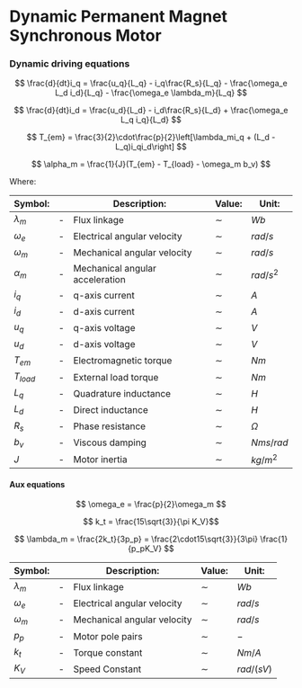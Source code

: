 # Dynamic Permanent Magnet Synchronous Motor

### Dynamic driving equations ###

$$ \frac{d}{dt}i_q = \frac{u_q}{L_q} - i_q\frac{R_s}{L_q} - \frac{\omega_e L_d i_d}{L_q} - \frac{\omega_e
\lambda_m}{L_q} $$

$$ \frac{d}{dt}i_d = \frac{u_d}{L_d} - i_d\frac{R_s}{L_d} + \frac{\omega_e L_q i_q}{L_d} $$

$$ T_{em} = \frac{3}{2}\cdot\frac{p}{2}\left[\lambda_mi_q + (L_d - L_q)i_qi_d\right] $$

$$ \alpha_m = \frac{1}{J}(T_{em} - T_{load} - \omega_m b_v) $$

Where:

| Symbol:     |     | Description:                    | Value: | Unit:     |
|-------------|-----|---------------------------------|--------|-----------|
| $\lambda_m$ | -   | Flux linkage                    | $\sim$ | $Wb$      |
| $\omega_e$  | -   | Electrical angular velocity     | $\sim$ | $rad/s$   |
| $\omega_m$  | -   | Mechanical angular velocity     | $\sim$ | $rad/s$   |
| $\alpha_m$  | -   | Mechanical angular acceleration | $\sim$ | $rad/s^2$ |
| $i_q$       | -   | q-axis current                  | $\sim$ | $A$       |
| $i_d$       | -   | d-axis current                  | $\sim$ | $A$       |
| $u_q$       | -   | q-axis voltage                  | $\sim$ | $V$       |
| $u_d$       | -   | d-axis voltage                  | $\sim$ | $V$       |
| $T_{em}$    | -   | Electromagnetic torque          | $\sim$ | $Nm$      |
| $T_{load}$  | -   | External load torque            | $\sim$ | $Nm$      |
| $L_q$       | -   | Quadrature inductance           | $\sim$ | $H$       |
| $L_d$       | -   | Direct inductance               | $\sim$ | $H$       |
| $R_s$       | -   | Phase resistance                | $\sim$ | $\Omega$  |
| $b_v$       | -   | Viscous damping                 | $\sim$ | $Nms/rad$ |
| $J$         | -   | Motor inertia                   | $\sim$ | $kg/m^2$  |

#### Aux equations ####

$$ \omega_e = \frac{p}{2}\omega_m $$

$$ k_t = \frac{15\sqrt{3}}{\pi K_V}$$

$$ \lambda_m = \frac{2k_t}{3p_p} = \frac{2\cdot15\sqrt{3}}{3\pi} \frac{1}{p_pK_V} $$

| Symbol:     |     | Description:                | Value: | Unit:      |
|-------------|-----|-----------------------------|--------|------------|
| $\lambda_m$ | -   | Flux linkage                | $\sim$ | $Wb$       |
| $\omega_e$  | -   | Electrical angular velocity | $\sim$ | $rad/s$    |
| $\omega_m$  | -   | Mechanical angular velocity | $\sim$ | $rad/s$    |
| $p_p$       | -   | Motor pole pairs            | $\sim$ | $-$        |
| $k_t$       | -   | Torque constant             | $\sim$ | $Nm/A$     |
| $K_V$       | -   | Speed Constant              | $\sim$ | $rad/(sV)$ |